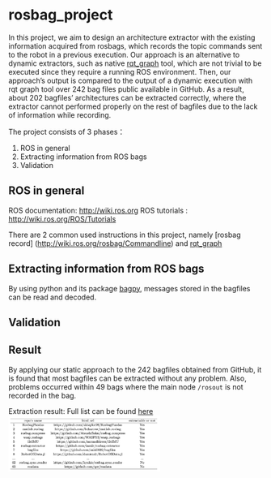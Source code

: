 # rosbag_project

<!-- The project is based on ROS, the standard framework for implementing robotics software today. A tool-based approach is developed that, given as input a ROS bag, will automatically extract its software components (in terms of blocks, connections, and topics).  -->

In this project, we aim to design an architecture extractor with the existing information acquired from rosbags, which records the topic commands sent to the robot in a previous execution. Our approach is an alternative to dynamic extractors, such as native [rqt_graph](http://wiki.ros.org/rqt_graph) tool, which are not trivial to be executed since they require a running ROS environment. Then, our approach’s output is compared to the output of a dynamic execution with rqt graph tool over 242 bag files public available in GitHub. As a result, about 202 bagfiles’ architectures can be extracted correctly, where the extractor cannot performed properly on the rest of bagfiles due to the lack of information while recording.

The project consists of 3 phases：
1. ROS in general
2. Extracting information from ROS bags
3. Validation

## ROS in general
ROS documentation: http://wiki.ros.org
ROS tutorials : http://wiki.ros.org/ROS/Tutorials

There are 2 common used instructions in this project, namely [rosbag record] (http://wiki.ros.org/rosbag/Commandline) and [rqt_graph](http://wiki.ros.org/rqt_graph)

## Extracting information from ROS bags
By using python and its package [bagpy](https://jmscslgroup.github.io/bagpy/), messages stored in the bagfiles can be read and decoded. 


## Validation


## Result
By applying our static approach to the 242 bagfiles obtained from GitHub, it is found that most bagfiles can be extracted without any problem. Also, problems occurred within 49 bags where the main node `/rosout` is not recorded in the bag.  

Extraction result: Full list can be found [here](https://drive.google.com/file/d/16UHFbm1s-yIXtfGYNJD7NTrwlfN8zlXg/view)
<img src="extraction_result.png" width="300" align="center" alt="Extraction results">


<!-- ## Requirements
Before running the graph extraction, you must install a basic ROS1 environment. Follow [this](http://wiki.ros.org/noetic/Installation/Ubuntu) tutorial.

In Ubuntu, after setting the apt-get souce, run the following command:

```
sudo apt-get install ...
```
 -->
